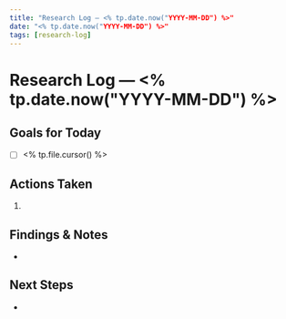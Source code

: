 ```yaml
---
title: "Research Log — <% tp.date.now("YYYY-MM-DD") %>"
date: "<% tp.date.now("YYYY-MM-DD") %>"
tags: [research-log]
---
```


# Research Log — <% tp.date.now("YYYY-MM-DD") %>

## Goals for Today
- [ ] <% tp.file.cursor() %>

## Actions Taken
1. 

## Findings & Notes
- 

## Next Steps
- 
